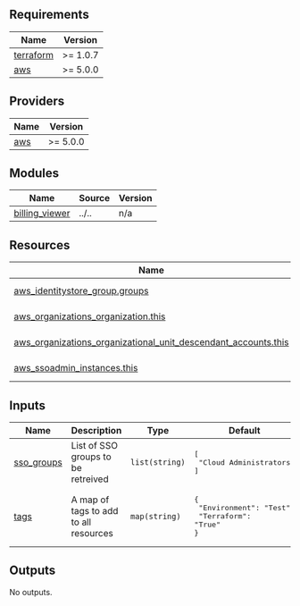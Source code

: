 <!-- BEGIN_TF_DOCS -->
## Requirements

| Name | Version |
|------|---------|
| <a name="requirement_terraform"></a> [terraform](#requirement\_terraform) | >= 1.0.7 |
| <a name="requirement_aws"></a> [aws](#requirement\_aws) | >= 5.0.0 |

## Providers

| Name | Version |
|------|---------|
| <a name="provider_aws"></a> [aws](#provider\_aws) | >= 5.0.0 |

## Modules

| Name | Source | Version |
|------|--------|---------|
| <a name="module_billing_viewer"></a> [billing\_viewer](#module\_billing\_viewer) | ../.. | n/a |

## Resources

| Name | Type |
|------|------|
| [aws_identitystore_group.groups](https://registry.terraform.io/providers/hashicorp/aws/latest/docs/data-sources/identitystore_group) | data source |
| [aws_organizations_organization.this](https://registry.terraform.io/providers/hashicorp/aws/latest/docs/data-sources/organizations_organization) | data source |
| [aws_organizations_organizational_unit_descendant_accounts.this](https://registry.terraform.io/providers/hashicorp/aws/latest/docs/data-sources/organizations_organizational_unit_descendant_accounts) | data source |
| [aws_ssoadmin_instances.this](https://registry.terraform.io/providers/hashicorp/aws/latest/docs/data-sources/ssoadmin_instances) | data source |

## Inputs

| Name | Description | Type | Default | Required |
|------|-------------|------|---------|:--------:|
| <a name="input_sso_groups"></a> [sso\_groups](#input\_sso\_groups) | List of SSO groups to be retreived | `list(string)` | <pre>[<br>  "Cloud Administrators"<br>]</pre> | no |
| <a name="input_tags"></a> [tags](#input\_tags) | A map of tags to add to all resources | `map(string)` | <pre>{<br>  "Environment": "Test",<br>  "Terraform": "True"<br>}</pre> | no |

## Outputs

No outputs.
<!-- END_TF_DOCS -->